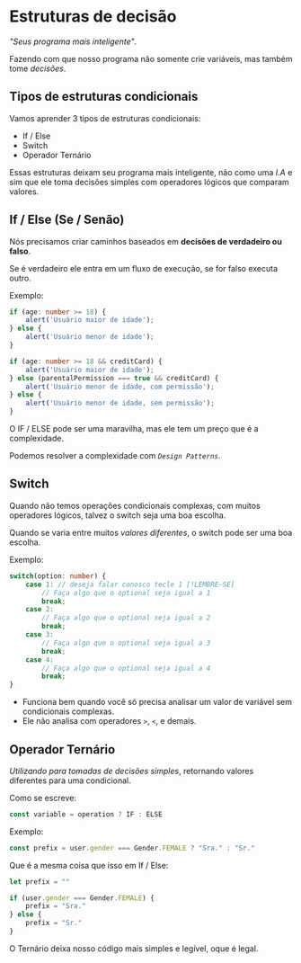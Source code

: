 # Estruturas de decisão

*"Seus programa mais inteligente"*.

Fazendo com que nosso programa não somente crie variáveis, mas também tome *decisões*.

## Tipos de estruturas condicionais

Vamos aprender 3 tipos de estruturas condicionais:

* If / Else
* Switch
* Operador Ternário

Essas estruturas deixam seu programa mais inteligente, não como uma *I.A* e sim que ele toma decisões simples com operadores lógicos que comparam valores.

## If / Else (Se / Senão)

Nós precisamos criar caminhos baseados em **decisões de verdadeiro ou falso**.

Se é verdadeiro ele entra em um fluxo de execução, se for falso executa outro.

Exemplo:

```typescript
if (age: number >= 18) {
    alert('Usuário maior de idade');
} else {
    alert('Usuário menor de idade');
}
```

```typescript
if (age: number >= 18 && creditCard) {
    alert('Usuário maior de idade');
} else (parentalPermission === true && creditCard) {
    alert('Usuário menor de idade, com permissão');
} else {
    alert('Usuário menor de idade, sem permissão');
}
```

O IF / ELSE pode ser uma maravilha, mas ele tem um preço que é a complexidade.

Podemos resolver a complexidade com *``Design Patterns``*.

## Switch

Quando não temos operações condicionais complexas, com muitos operadores lógicos, talvez o switch seja uma boa escolha.

Quando se varia entre muitos *valores diferentes*, o switch pode ser uma boa escolha.

Exemplo:

```typescript
switch(option: number) {
    case 1: // deseja falar conosco tecle 1 [!LEMBRE-SE]
        // Faça algo que o optional seja igual a 1
        break;
    case 2:
        // Faça algo que o optional seja igual a 2
        break;
    case 3:
        // Faça algo que o optional seja igual a 3
        break;
    case 4:
        // Faça algo que o optional seja igual a 4
        break;        
}
```

* Funciona bem quando você só precisa analisar um valor de variável sem condicionais complexas.
* Ele não analisa com operadores ``>``, ``<``, e demais.

## Operador Ternário

*Utilizando para tomadas de decisões simples*, retornando valores diferentes para uma condicional.

Como se escreve:

```typescript
const variable = operation ? IF : ELSE
```

Exemplo:

```typescript
const prefix = user.gender === Gender.FEMALE ? "Sra." : "Sr."
```

Que é a mesma coisa que isso em If / Else:

```typescript
let prefix = ""

if (user.gender === Gender.FEMALE) {
    prefix = "Sra."
} else {
    prefix = "Sr."
}
```

O Ternário deixa nosso código mais simples e legível, oque é legal.